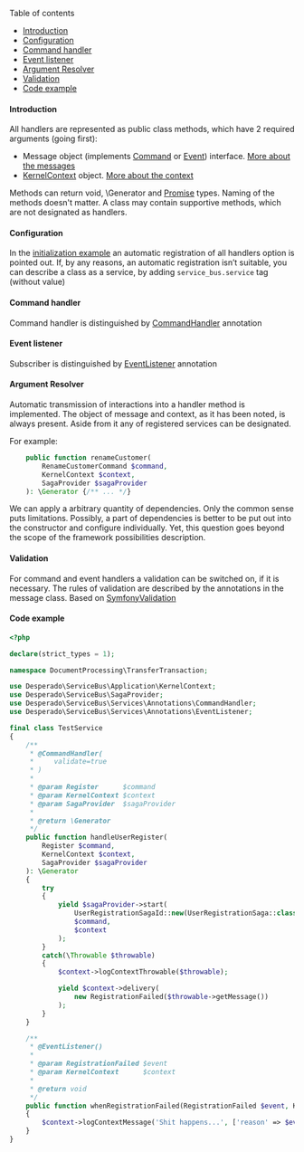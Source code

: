 Table of contents
* [Introduction](https://github.com/mmasiukevich/service-bus/blob/master/doc/en_message_handlers.md#introduction)
* [Configuration](https://github.com/mmasiukevich/service-bus/blob/master/doc/en_message_handlers.md#configuration)
* [Command handler](https://github.com/mmasiukevich/service-bus/blob/master/doc/en_message_handlers.md#command-handler)
* [Event listener](https://github.com/mmasiukevich/service-bus/blob/master/doc/en_message_handlers.md#event-listener)
* [Argument Resolver](https://github.com/mmasiukevich/service-bus/blob/master/doc/message_handlers.md#argument-resolver)
* [Validation](https://github.com/mmasiukevich/service-bus/blob/master/doc/en_message_handlers.md#validation)
* [Code example](https://github.com/mmasiukevich/service-bus/blob/master/doc/en_message_handlers.md#code-example)

#### Introduction
All handlers are represented as public class methods, which have 2 required arguments (going first):
* Message object (implements [Command](https://github.com/mmasiukevich/service-bus/blob/master/src/Common/Contract/Messages/Command.php) or [Event](https://github.com/mmasiukevich/service-bus/blob/master/src/Common/Contract/Messages/Event.php)) interface. [More about the messages](https://github.com/mmasiukevich/service-bus/blob/master/doc/en_messages.md)
* [KernelContext](https://github.com/mmasiukevich/service-bus/blob/master/src/Application/KernelContext.php) object. [More about the context](https://github.com/mmasiukevich/service-bus/blob/master/doc/en_context.md)

Methods can return void, \Generator and [Promise](https://github.com/amphp/amp/blob/master/lib/Promise.php) types.
Naming of the methods doesn't matter. A class may contain supportive methods, which are not designated as handlers.

#### Configuration
In the [initialization example](https://github.com/mmasiukevich/service-bus/blob/master/doc/en_initialization.md) an automatic registration of all handlers option is pointed out. If, by any reasons, an automatic registration isn’t suitable, you can describe a class as a service, by adding ```service_bus.service``` tag (without value)

#### Command handler
Command handler is distinguished by [CommandHandler](https://github.com/mmasiukevich/service-bus/blob/master/src/Services/Annotations/CommandHandler.php) annotation

#### Event listener
Subscriber is distinguished by [EventListener](https://github.com/mmasiukevich/service-bus/blob/master/src/Services/Annotations/EventListener.php) annotation

#### Argument Resolver
Automatic transmission of interactions into a handler method is implemented. The object of message and context, as it has been noted, is always present. Aside from it any of registered services can be designated.

For example:
```php
    public function renameCustomer(
        RenameCustomerCommand $command,
        KernelContext $context,
        SagaProvider $sagaProvider
    ): \Generator {/** ... */}
```
We can apply a arbitrary quantity of dependencies. Only the common sense puts limitations. Possibly, a part of dependencies is better to be put out into the constructor and configure individually. Yet, this question goes beyond the scope of the framework possibilities description.

#### Validation
For command and event handlers a validation can be switched on, if it is necessary. The rules of validation are described by the annotations in the message class. Based on [SymfonyValidation](https://symfony.com/doc/current/validation.html)

#### Code example
```php
<?php

declare(strict_types = 1);

namespace DocumentProcessing\TransferTransaction;

use Desperado\ServiceBus\Application\KernelContext;
use Desperado\ServiceBus\SagaProvider;
use Desperado\ServiceBus\Services\Annotations\CommandHandler;
use Desperado\ServiceBus\Services\Annotations\EventListener;

final class TestService
{
    /**
     * @CommandHandler(
     *     validate=true
     * )
     *
     * @param Register      $command
     * @param KernelContext $context
     * @param SagaProvider  $sagaProvider
     *
     * @return \Generator
     */
    public function handleUserRegister(
        Register $command,
        KernelContext $context,
        SagaProvider $sagaProvider
    ): \Generator
    {
        try
        {
            yield $sagaProvider->start(
                UserRegistrationSagaId::new(UserRegistrationSaga::class),
                $command,
                $context
            );
        }
        catch(\Throwable $throwable)
        {
            $context->logContextThrowable($throwable);

            yield $context->delivery(
                new RegistrationFailed($throwable->getMessage())
            );
        }
    }

    /**
     * @EventListener()
     *
     * @param RegistrationFailed $event
     * @param KernelContext      $context
     *
     * @return void
     */
    public function whenRegistrationFailed(RegistrationFailed $event, KernelContext $context): void
    {
        $context->logContextMessage('Shit happens...', ['reason' => $event->message]);
    }
}

```
